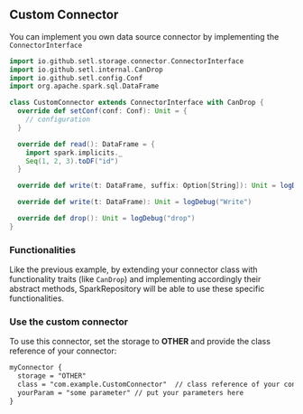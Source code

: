 ## Custom Connector

You can implement you own data source connector by implementing the `ConnectorInterface`

```scala
import io.github.setl.storage.connector.ConnectorInterface
import io.github.setl.internal.CanDrop
import io.github.setl.config.Conf
import org.apache.spark.sql.DataFrame

class CustomConnector extends ConnectorInterface with CanDrop {
  override def setConf(conf: Conf): Unit = {
    // configuration
  }

  override def read(): DataFrame = {
    import spark.implicits._
    Seq(1, 2, 3).toDF("id")
  }

  override def write(t: DataFrame, suffix: Option[String]): Unit = logDebug("Write with suffix")

  override def write(t: DataFrame): Unit = logDebug("Write")

  override def drop(): Unit = logDebug("drop")
}
```

### Functionalities

Like the previous example, by extending your connector class with functionality traits (like `CanDrop`) 
and implementing accordingly their abstract methods, SparkRepository will be able to use these specific
functionalities.

### Use the custom connector

To use this connector, set the storage to **OTHER** and provide the class reference of your connector:

```txt
myConnector {
  storage = "OTHER"
  class = "com.example.CustomConnector"  // class reference of your connector
  yourParam = "some parameter" // put your parameters here
}
```
